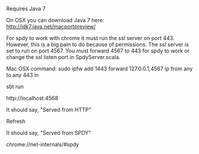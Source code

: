 Requires Java 7

On OSX you can download Java 7 here: http://jdk7.java.net/macportpreview/

For spdy to work with chrome it must run the ssl server on port 443. However,
this is a big pain to do because of permissions. The ssl server is set to run on port 4567. You
must forward 4567 to 443 for spdy to work or change the ssl listen port in SpdyServer.scala.

Mac OSX command: sudo ipfw add 1443 forward 127.0.0.1,4567 ip from any to any 443 in

sbt run

http://localhost:4568

It should say, "Served from HTTP"

Refresh

It should say, "Served from SPDY"

chrome://net-internals/#spdy


